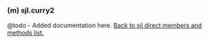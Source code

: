 ### (m) sjl.curry2
@todo - Added documentation here.
[Back to sjl direct members and methods list.](#sjl-direct-members-and-methods)
